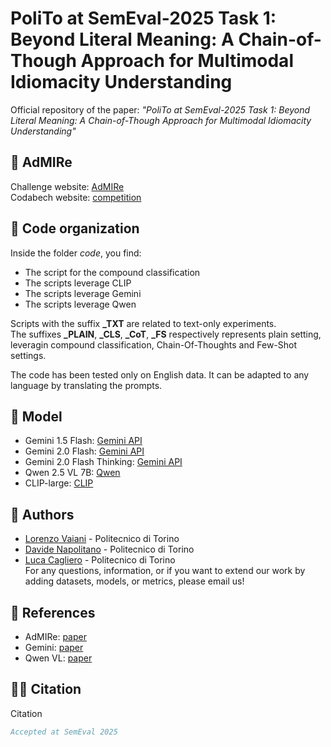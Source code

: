 # PoliTo at SemEval-2025 Task 1: Beyond Literal Meaning: A Chain-of-Though Approach for Multimodal Idiomacity Understanding

Official repository of the paper: *"PoliTo at SemEval-2025 Task 1: Beyond Literal Meaning: A Chain-of-Though Approach for Multimodal Idiomacity Understanding"*

## 🏁 AdMIRe
Challenge website: [AdMIRe](https://semeval2025-task1.github.io/) </br>
Codabech website: [competition](https://www.codabench.org/competitions/4345/#/results-tab)

## 🔧 Code organization
Inside the folder *code*, you find:
- The script for the compound classification
- The scripts leverage CLIP
- The scripts leverage Gemini
- The scripts leverage Qwen

Scripts with the suffix **_TXT** are related to text-only experiments. </br>
The suffixes **_PLAIN**, **_CLS**, **_CoT**, **_FS** respectively represents plain setting, leveragin compound classification, Chain-Of-Thoughts and Few-Shot settings. </br>

The code has been tested only on English data. It can be adapted to any language by translating the prompts.

## 📌 Model
- Gemini 1.5 Flash: [Gemini API](https://ai.google.dev/)
- Gemini 2.0 Flash: [Gemini API](https://ai.google.dev/)
- Gemini 2.0 Flash Thinking: [Gemini API](https://ai.google.dev/)
- Qwen 2.5 VL 7B: [Qwen](https://huggingface.co/Qwen/Qwen2.5-VL-7B-Instruct)
- CLIP-large: [CLIP](https://huggingface.co/openai/clip-vit-large-patch14)

## 👤 Authors
- [Lorenzo Vaiani](mailto:lorenzo.vaiani@polito.it) - Politecnico di Torino
- [Davide Napolitano](mailto:davide.napolitano@polito.it) - Politecnico di Torino
- [Luca Cagliero](mailto:luca.cagliero@polito.it) - Politecnico di Torino </br>
For any questions, information, or if you want to extend our work by adding datasets, models, or metrics, please email us!

## 📖 References
- AdMIRe: [paper](https://arxiv.org/pdf/2503.15358)
- Gemini: [paper](https://arxiv.org/pdf/2312.11805)
- Qwen VL: [paper](https://arxiv.org/abs/2502.13923)

## ✍🏼 Citation
Citation
```bibtex
Accepted at SemEval 2025
```
